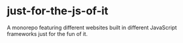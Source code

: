 # just-for-the-js-of-it
A monorepo featuring different websites built in different JavaScript frameworks just for the fun of it.
